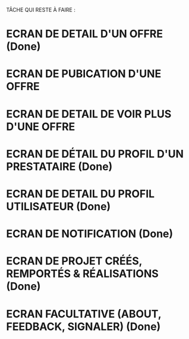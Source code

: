TÂCHE QUI RESTE À FAIRE :
 # ECRAN DE DETAIL D'UN OFFRE (Done)
 # ECRAN DE PUBICATION D'UNE OFFRE
  # ECRAN DE DETAIL DE VOIR PLUS D'UNE OFFRE
 # ECRAN DE DÉTAIL DU PROFIL D'UN PRESTATAIRE (Done)
 # ECRAN DE DETAIL DU PROFIL UTILISATEUR (Done)
 # ECRAN DE NOTIFICATION (Done)
 # ECRAN DE PROJET CRÉÉS, REMPORTÉS & RÉALISATIONS (Done)
 # ECRAN FACULTATIVE (ABOUT, FEEDBACK, SIGNALER) (Done)